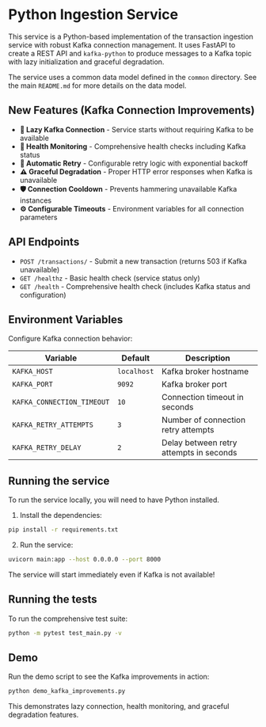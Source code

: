 # Python Ingestion Service

This service is a Python-based implementation of the transaction ingestion service with robust Kafka connection management. It uses FastAPI to create a REST API and `kafka-python` to produce messages to a Kafka topic with lazy initialization and graceful degradation.

The service uses a common data model defined in the `common` directory. See the main `README.md` for more details on the data model.

## New Features (Kafka Connection Improvements)

- **🚀 Lazy Kafka Connection** - Service starts without requiring Kafka to be available
- **🏥 Health Monitoring** - Comprehensive health checks including Kafka status  
- **🔄 Automatic Retry** - Configurable retry logic with exponential backoff
- **⚠️ Graceful Degradation** - Proper HTTP error responses when Kafka is unavailable
- **🛡️ Connection Cooldown** - Prevents hammering unavailable Kafka instances
- **⚙️ Configurable Timeouts** - Environment variables for all connection parameters

## API Endpoints

- `POST /transactions/` - Submit a new transaction (returns 503 if Kafka unavailable)
- `GET /healthz` - Basic health check (service status only)  
- `GET /health` - Comprehensive health check (includes Kafka status and configuration)

## Environment Variables

Configure Kafka connection behavior:

| Variable | Default | Description |
|----------|---------|-------------|
| `KAFKA_HOST` | `localhost` | Kafka broker hostname |
| `KAFKA_PORT` | `9092` | Kafka broker port |
| `KAFKA_CONNECTION_TIMEOUT` | `10` | Connection timeout in seconds |
| `KAFKA_RETRY_ATTEMPTS` | `3` | Number of connection retry attempts |
| `KAFKA_RETRY_DELAY` | `2` | Delay between retry attempts in seconds |

## Running the service

To run the service locally, you will need to have Python installed.

1. Install the dependencies:
```bash
pip install -r requirements.txt
```

2. Run the service:
```bash
uvicorn main:app --host 0.0.0.0 --port 8000
```

The service will start immediately even if Kafka is not available!

## Running the tests

To run the comprehensive test suite:

```bash
python -m pytest test_main.py -v
```

## Demo

Run the demo script to see the Kafka improvements in action:

```bash
python demo_kafka_improvements.py
```

This demonstrates lazy connection, health monitoring, and graceful degradation features.
